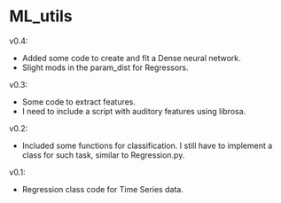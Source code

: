 # ML_utils
v0.4:
* Added some code to create and fit a Dense neural network.
* Slight mods in the param_dist for Regressors.

v0.3:
* Some code to extract features. 
* I need to include a script with auditory features using librosa. 

v0.2:
* Included some functions for classification. I still have to implement a class for such task, similar to Regression.py.

v0.1:
* Regression class code for Time Series data.
